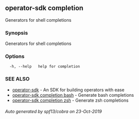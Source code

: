 ## operator-sdk completion

Generators for shell completions

### Synopsis

Generators for shell completions

### Options

```
  -h, --help   help for completion
```

### SEE ALSO

* [operator-sdk](operator-sdk.md)	 - An SDK for building operators with ease
* [operator-sdk completion bash](operator-sdk_completion_bash.md)	 - Generate bash completions
* [operator-sdk completion zsh](operator-sdk_completion_zsh.md)	 - Generate zsh completions

###### Auto generated by spf13/cobra on 23-Oct-2019
